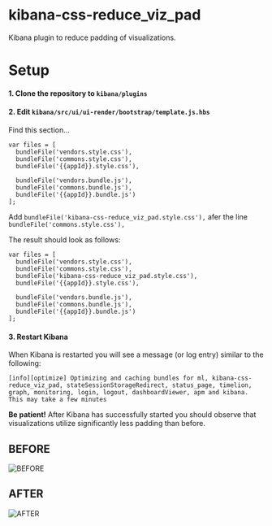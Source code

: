 # kibana-css-reduce_viz_pad
Kibana plugin to reduce padding of visualizations.

# Setup
#### 1. Clone the repository to `kibana/plugins`
#### 2. Edit `kibana/src/ui/ui-render/bootstrap/template.js.hbs`
Find this section...
```
var files = [
  bundleFile('vendors.style.css'),
  bundleFile('commons.style.css'),
  bundleFile('{{appId}}.style.css'),

  bundleFile('vendors.bundle.js'),
  bundleFile('commons.bundle.js'),
  bundleFile('{{appId}}.bundle.js')
];
```
Add `bundleFile('kibana-css-reduce_viz_pad.style.css'),` afer the line `bundleFile('commons.style.css'),`

The result should look as follows:
```
var files = [
  bundleFile('vendors.style.css'),
  bundleFile('commons.style.css'),
  bundleFile('kibana-css-reduce_viz_pad.style.css'),
  bundleFile('{{appId}}.style.css'),

  bundleFile('vendors.bundle.js'),
  bundleFile('commons.bundle.js'),
  bundleFile('{{appId}}.bundle.js')
];
```

#### 3. Restart Kibana
When Kibana is restarted you will see a message (or log entry) similar to the following:
```
[info][optimize] Optimizing and caching bundles for ml, kibana-css-reduce_viz_pad, stateSessionStorageRedirect, status_page, timelion, graph, monitoring, login, logout, dashboardViewer, apm and kibana. This may take a few minutes
```
**Be patient!** After Kibana has successfully started you should observe that visualizations utilize significantly less padding than before.

## BEFORE
![BEFORE](https://user-images.githubusercontent.com/10326954/43687456-b000cce8-98d5-11e8-98a3-77913e53d242.png)

## AFTER
![AFTER](https://user-images.githubusercontent.com/10326954/43687457-b40d6c56-98d5-11e8-9c8a-97be6843b406.png)
